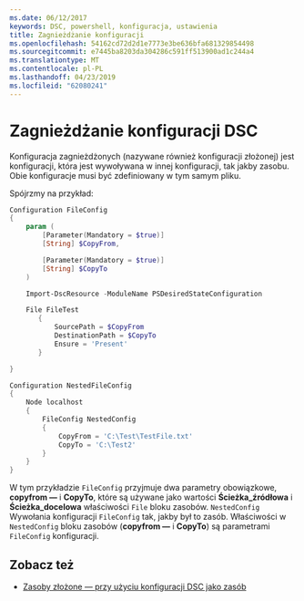```yaml
---
ms.date: 06/12/2017
keywords: DSC, powershell, konfiguracja, ustawienia
title: Zagnieżdżanie konfiguracji
ms.openlocfilehash: 54162cd72d2d1e7773e3be636bfa681329854498
ms.sourcegitcommit: e7445ba8203da304286c591ff513900ad1c244a4
ms.translationtype: MT
ms.contentlocale: pl-PL
ms.lasthandoff: 04/23/2019
ms.locfileid: "62080241"
---
```

# <a name="nesting-dsc-configurations"></a>Zagnieżdżanie konfiguracji DSC

Konfiguracja zagnieżdżonych (nazywane również konfiguracji złożonej) jest konfiguracji, która jest wywoływana w innej konfiguracji, tak jakby zasobu.
Obie konfiguracje musi być zdefiniowany w tym samym pliku.

Spójrzmy na przykład:

```powershell
Configuration FileConfig
{
    param (
        [Parameter(Mandatory = $true)]
        [String] $CopyFrom,

        [Parameter(Mandatory = $true)]
        [String] $CopyTo
    )

    Import-DscResource -ModuleName PSDesiredStateConfiguration

    File FileTest
       {
           SourcePath = $CopyFrom
           DestinationPath = $CopyTo
           Ensure = 'Present'
       }

}

Configuration NestedFileConfig
{
    Node localhost
    {
        FileConfig NestedConfig
        {
            CopyFrom = 'C:\Test\TestFile.txt'
            CopyTo = 'C:\Test2'
        }
    }
}
```

W tym przykładzie `FileConfig` przyjmuje dwa parametry obowiązkowe, **copyfrom —** i **CopyTo**, które są używane jako wartości **Ścieżka_źródłowa** i  **Ścieżka_docelowa** właściwości `File` bloku zasobów.
`NestedConfig` Wywołania konfiguracji `FileConfig` tak, jakby był to zasób.
Właściwości w `NestedConfig` bloku zasobów (**copyfrom —** i **CopyTo**) są parametrami `FileConfig` konfiguracji.

## <a name="see-also"></a>Zobacz też

- [Zasoby złożone — przy użyciu konfiguracji DSC jako zasób](../resources/authoringResourceComposite.md)